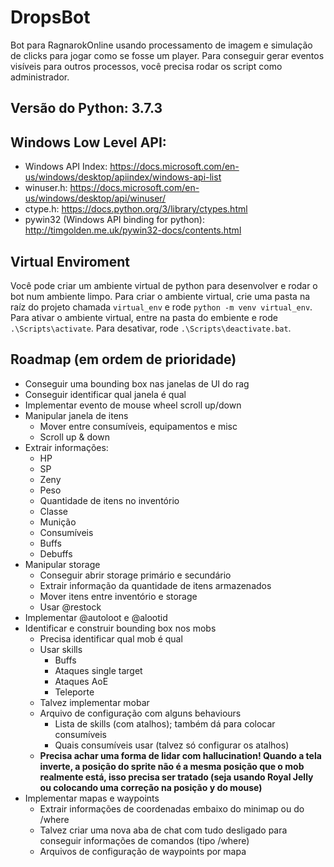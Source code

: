 # DropsBot

Bot para RagnarokOnline usando processamento de imagem e simulação de clicks para jogar como se fosse um player.
Para conseguir gerar eventos visíveis para outros processos, você precisa rodar os script como administrador.

## Versão do Python: 3.7.3

## Windows Low Level API:

  - Windows API Index: https://docs.microsoft.com/en-us/windows/desktop/apiindex/windows-api-list
  - winuser.h: https://docs.microsoft.com/en-us/windows/desktop/api/winuser/
  - ctype.h: https://docs.python.org/3/library/ctypes.html
  - pywin32 (Windows API binding for python): http://timgolden.me.uk/pywin32-docs/contents.html

## Virtual Enviroment

Você pode criar um ambiente virtual de python para desenvolver e rodar o bot num ambiente limpo. Para criar o ambiente virtual, crie uma pasta na raíz do projeto chamada `virtual_env` e rode `python -m venv virtual_env`. Para ativar o ambiente virtual, entre na pasta do embiente e rode `.\Scripts\activate`. Para desativar, rode `.\Scripts\deactivate.bat`.

## Roadmap (em ordem de prioridade)

  - Conseguir uma bounding box nas janelas de UI do rag
  - Conseguir identificar qual janela é qual
  - Implementar evento de mouse wheel scroll up/down
  - Manipular janela de itens
    * Mover entre consumíveis, equipamentos e misc
    * Scroll up & down
  - Extrair informações:
    * HP
    * SP
    * Zeny
    * Peso
    * Quantidade de itens no inventório
    * Classe
    * Munição
    * Consumíveis
    * Buffs
    * Debuffs
  - Manipular storage
    * Conseguir abrir storage primário e secundário
    * Extrair informação da quantidade de itens armazenados
    * Mover itens entre inventório e storage
    * Usar @restock
  - Implementar @autoloot e @alootid
  - Identificar e construir bounding box nos mobs
    * Precisa identificar qual mob é qual
    * Usar skills
      - Buffs
      - Ataques single target
      - Ataques AoE
      - Teleporte
    * Talvez implementar mobar
    * Arquivo de configuração com alguns behaviours
      - Lista de skills (com atalhos); também dá para colocar consumíveis
      - Quais consumíveis usar (talvez só configurar os atalhos)
    * __Precisa achar uma forma de lidar com hallucination! Quando a tela inverte, a posição do sprite não é a mesma posição que o mob realmente está, isso precisa ser tratado (seja usando Royal Jelly ou colocando uma correção na posição y do mouse)__
  - Implementar mapas e waypoints
    * Extrair informações de coordenadas embaixo do minimap ou do /where
    * Talvez criar uma nova aba de chat com tudo desligado para conseguir informações de comandos (tipo /where)
    * Arquivos de configuração de waypoints por mapa


